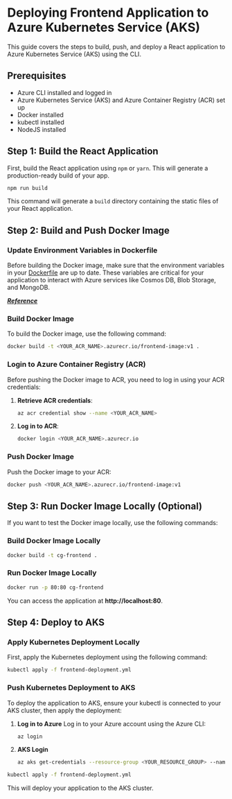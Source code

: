 # Deploying Frontend Application to Azure Kubernetes Service (AKS)
This guide covers the steps to build, push, and deploy a React application to Azure Kubernetes Service (AKS) using the CLI.

## Prerequisites

* Azure CLI installed and logged in
* Azure Kubernetes Service (AKS) and Azure Container Registry (ACR) set up
* Docker installed
* kubectl installed
* NodeJS installed


## Step 1: Build the React Application
First, build the React application using `npm` or `yarn`. This will generate a production-ready build of your app.

```bash
npm run build
```
This command will generate a `build` directory containing the static files of your React application.

## Step 2: Build and Push Docker Image

### Update Environment Variables in Dockerfile

Before building the Docker image, make sure that the environment variables in your [Dockerfile](Dockerfile) are up to date. These variables are critical for your application to interact with Azure services like Cosmos DB, Blob Storage, and MongoDB.

[**_Reference_**](env_variables.md)

### Build Docker Image
To build the Docker image, use the following command:

```bash
docker build -t <YOUR_ACR_NAME>.azurecr.io/frontend-image:v1 .
```

### Login to Azure Container Registry (ACR)
Before pushing the Docker image to ACR, you need to log in using your ACR credentials:

1. **Retrieve ACR credentials**:

    ```bash
    az acr credential show --name <YOUR_ACR_NAME>
    ```

2. **Log in to ACR**:

    ```bash
    docker login <YOUR_ACR_NAME>.azurecr.io
    ```


### Push Docker Image
Push the Docker image to your ACR:

```bash
docker push <YOUR_ACR_NAME>.azurecr.io/frontend-image:v1
```

## Step 3: Run Docker Image Locally (Optional)
If you want to test the Docker image locally, use the following commands:

### Build Docker Image Locally
```bash
docker build -t cg-frontend .
```
### Run Docker Image Locally
```bash
docker run -p 80:80 cg-frontend
```
You can access the application at **http://localhost:80**.

## Step 4: Deploy to AKS
### Apply Kubernetes Deployment Locally
First, apply the Kubernetes deployment using the following command:

```bash
kubectl apply -f frontend-deployment.yml
```
### Push Kubernetes Deployment to AKS
To deploy the application to AKS, ensure your kubectl is connected to your AKS cluster, then apply the deployment:

1. **Log in to Azure**
   Log in to your Azure account using the Azure CLI:
    ```bash
   az login
    ```
2. **AKS Login**
   ```bash
   az aks get-credentials --resource-group <YOUR_RESOURCE_GROUP> --name <YOUR_AKS_CLUSTER_NAME>
   ```

```bash
kubectl apply -f frontend-deployment.yml
```
This will deploy your application to the AKS cluster.